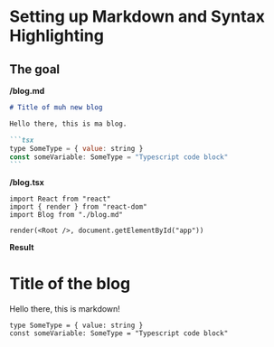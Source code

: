 # Setting up Markdown and Syntax Highlighting

## The goal

**/blog.md**

````md
# Title of muh new blog

Hello there, this is ma blog.

```tsx
type SomeType = { value: string }
const someVariable: SomeType = "Typescript code block"
```
````

**/blog.tsx**

```tsx
import React from "react"
import { render } from "react-dom"
import Blog from "./blog.md"

render(<Root />, document.getElementById("app"))
```

**Result**

# Title of the blog

Hello there, this is markdown!

```tsx
type SomeType = { value: string }
const someVariable: SomeType = "Typescript code block"
```
